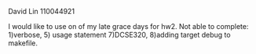 David Lin
110044921

I would like to use on of my late grace days for hw2. 
Not able to complete: 1)verbose, 5) usage statement 7)DCSE320, 8)adding target debug to makefile.
